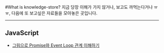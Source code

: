 #What is knowledge-store?
지금 당장 이해가 가지 않거나, 보고도 까먹는다거나 ㅠㅠ, 다음에 또 보고싶은 자료들을 모아놓은 곳입니다.

***

## JavaScript
* <a href="https://medium.com/@lydiahallie/javascript-visualized-promises-async-await-a3f1aad8a943" >그림으로 Promise와 Event Loop 관계 이해하기</a>
